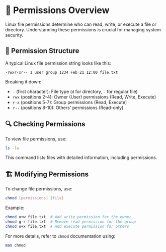 # 🔐 Permissions Overview

Linux file permissions determine who can read, write, or execute a file or directory. Understanding these permissions is crucial for managing system security.

## 📜 Permission Structure
A typical Linux file permission string looks like this:
```
-rwxr-xr-- 1 user group 1234 Feb 21 12:00 file.txt
```
Breaking it down:
- `-` (first character): File type (`d` for directory, `-` for regular file)
- `rwx` (positions 2-4): Owner (User) permissions (Read, Write, Execute)
- `r-x` (positions 5-7): Group permissions (Read, Execute)
- `r--` (positions 8-10): Others' permissions (Read-only)

## 🔍 Checking Permissions
To view file permissions, use:
```sh
ls -la
```
This command lists files with detailed information, including permissions.

## 🏗️ Modifying Permissions
To change file permissions, use:
```sh
chmod [permissions] [file]
```
Example:
```sh
chmod u+w file.txt  # Add write permission for the owner
chmod g-r file.txt  # Remove read permission for the group
chmod o+x file.txt  # Add execute permission for others
```

For more details, refer to `chmod` documentation using:
```sh
man chmod
